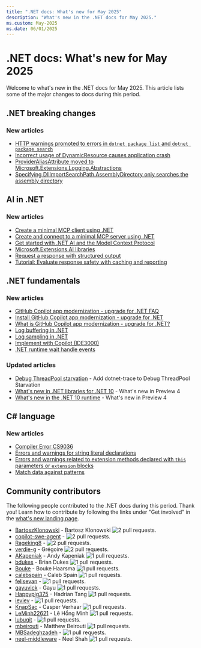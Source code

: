 ```yaml
---
title: ".NET docs: What's new for May 2025"
description: "What's new in the .NET docs for May 2025."
ms.custom: May-2025
ms.date: 06/01/2025
---
```


# .NET docs: What's new for May 2025

Welcome to what's new in the .NET docs for May 2025. This article lists some of the major changes to docs during this period.

## .NET breaking changes

### New articles

- [HTTP warnings promoted to errors in `dotnet package list` and `dotnet package search`](../core/compatibility/sdk/10.0/http-warnings-to-errors.md)
- [Incorrect usage of DynamicResource causes application crash](../core/compatibility/wpf/10.0/dynamicresource-crash.md)
- [ProviderAliasAttribute moved to Microsoft.Extensions.Logging.Abstractions](../core/compatibility/extensions/10.0/provideraliasattribute-moved-assembly.md)
- [Specifying DllImportSearchPath.AssemblyDirectory only searches the assembly directory](../core/compatibility/interop/10.0/search-assembly-directory.md)

## AI in .NET

### New articles

- [Create a minimal MCP client using .NET](../ai/quickstarts/build-mcp-client.md)
- [Create and connect to a minimal MCP server using .NET](../ai/quickstarts/build-mcp-server.md)
- [Get started with .NET AI and the Model Context Protocol](../ai/get-started-mcp.md)
- [Microsoft.Extensions.AI libraries](../ai/microsoft-extensions-ai.md)
- [Request a response with structured output](../ai/quickstarts/structured-output.md)
- [Tutorial: Evaluate response safety with caching and reporting](../ai/tutorials/evaluate-safety.md)

## .NET fundamentals

### New articles

- [GitHub Copilot app modernization - upgrade for .NET FAQ](../core/porting/github-copilot-app-modernization-faq.yml)
- [Install GitHub Copilot app modernization - upgrade for .NET](../core/porting/github-copilot-app-modernization-install.md)
- [What is GitHub Copilot app modernization - upgrade for .NET?](../core/porting/github-copilot-app-modernization-overview.md)
- [Log buffering in .NET](../core/extensions/log-buffering.md)
- [Log sampling in .NET](../core/extensions/log-sampling.md)
- [Implement with Copilot (IDE3000)](../fundamentals/code-analysis/style-rules/ide3000.md)
- [.NET runtime wait handle events](../fundamentals/diagnostics/runtime-wait-handle-events.md)

### Updated articles

- [Debug ThreadPool starvation](../core/diagnostics/debug-threadpool-starvation.md) - Add dotnet-trace to Debug ThreadPool Starvation
- [What's new in .NET libraries for .NET 10](../core/whats-new/dotnet-10/libraries.md) - What's new in Preview 4
- [What's new in the .NET 10 runtime](../core/whats-new/dotnet-10/runtime.md) - What's new in Preview 4

## C# language

### New articles

- [Compiler Error CS9036](../csharp/language-reference/compiler-messages/cs9036.md)
- [Errors and warnings for string literal declarations](../csharp/language-reference/compiler-messages/string-literal.md)
- [Errors and warnings related to extension methods declared with `this` parameters or `extension` blocks](../csharp/language-reference/compiler-messages/extension-declarations.md)
- [Match data against patterns](../csharp/tour-of-csharp/tutorials/pattern-matching.md)

## Community contributors

The following people contributed to the .NET docs during this period. Thank you! Learn how to contribute by following the links under "Get involved" in the [what's new landing page](index.yml).

- [BartoszKlonowski](https://github.com/BartoszKlonowski) - Bartosz Klonowski ![2 pull requests.](https://img.shields.io/badge/Merged%20Pull%20Requests-2-green)
- [copilot-swe-agent](https://github.com/copilot-swe-agent) -  ![2 pull requests.](https://img.shields.io/badge/Merged%20Pull%20Requests-2-green)
- [Rageking8](https://github.com/Rageking8) -  ![2 pull requests.](https://img.shields.io/badge/Merged%20Pull%20Requests-2-green)
- [verdie-g](https://github.com/verdie-g) - Grégoire ![2 pull requests.](https://img.shields.io/badge/Merged%20Pull%20Requests-2-green)
- [AKapeniak](https://github.com/AKapeniak) - Andy Kapeniak ![1 pull requests.](https://img.shields.io/badge/Merged%20Pull%20Requests-1-green)
- [bdukes](https://github.com/bdukes) - Brian Dukes ![1 pull requests.](https://img.shields.io/badge/Merged%20Pull%20Requests-1-green)
- [Bouke](https://github.com/Bouke) - Bouke Haarsma ![1 pull requests.](https://img.shields.io/badge/Merged%20Pull%20Requests-1-green)
- [calebspain](https://github.com/calebspain) - Caleb Spain ![1 pull requests.](https://img.shields.io/badge/Merged%20Pull%20Requests-1-green)
- [felisevan](https://github.com/felisevan) -  ![1 pull requests.](https://img.shields.io/badge/Merged%20Pull%20Requests-1-green)
- [gayuvick](https://github.com/gayuvick) - Gayu ![1 pull requests.](https://img.shields.io/badge/Merged%20Pull%20Requests-1-green)
- [Happypig375](https://github.com/Happypig375) - Hadrian Tang ![1 pull requests.](https://img.shields.io/badge/Merged%20Pull%20Requests-1-green)
- [ieviev](https://github.com/ieviev) -  ![1 pull requests.](https://img.shields.io/badge/Merged%20Pull%20Requests-1-green)
- [KnapSac](https://github.com/KnapSac) - Casper Verhaar ![1 pull requests.](https://img.shields.io/badge/Merged%20Pull%20Requests-1-green)
- [LeMinh22621](https://github.com/LeMinh22621) - Lê Hồng Minh ![1 pull requests.](https://img.shields.io/badge/Merged%20Pull%20Requests-1-green)
- [lubugit](https://github.com/lubugit) -  ![1 pull requests.](https://img.shields.io/badge/Merged%20Pull%20Requests-1-green)
- [mbeirouti](https://github.com/mbeirouti) - Matthew Beirouti ![1 pull requests.](https://img.shields.io/badge/Merged%20Pull%20Requests-1-green)
- [MBSadeghzadeh](https://github.com/MBSadeghzadeh) -  ![1 pull requests.](https://img.shields.io/badge/Merged%20Pull%20Requests-1-green)
- [neel-middleware](https://github.com/neel-middleware) - Neel Shah ![1 pull requests.](https://img.shields.io/badge/Merged%20Pull%20Requests-1-green)
